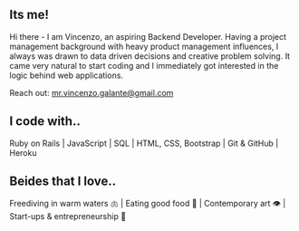 ## Its me!
Hi there - I am Vincenzo, an aspiring Backend Developer. Having a project management background with heavy product management influences, I always was drawn to data driven decisions and creative problem solving. It came very natural to start coding and I immediately got interested in the logic behind web applications. 

Reach out: mr.vincenzo.galante@gmail.com

## I code with..
Ruby on Rails | JavaScript | SQL | HTML, CSS, Bootstrap | Git & GitHub | Heroku

## Beides that I love..
Freediving in warm waters 🫁 | Eating good food 👄 | Contemporary art 👁 | Start-ups & entrepreneurship 🧠
